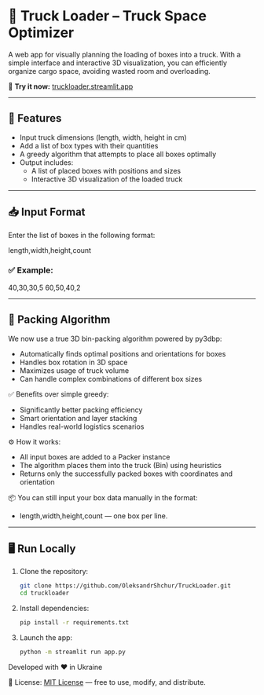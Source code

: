 # 🚛 Truck Loader – Truck Space Optimizer

A web app for visually planning the loading of boxes into a truck. With a simple interface and interactive 3D visualization, you can efficiently organize cargo space, avoiding wasted room and overloading.

🔗 **Try it now:** [truckloader.streamlit.app](https://truckloader.streamlit.app/)

---

## 🔧 Features

- Input truck dimensions (length, width, height in cm)
- Add a list of box types with their quantities
- A greedy algorithm that attempts to place all boxes optimally
- Output includes:
  - A list of placed boxes with positions and sizes
  - Interactive 3D visualization of the loaded truck

---

## 📥 Input Format

Enter the list of boxes in the following format:

length,width,height,count

### ✅ Example:
40,30,30,5 
60,50,40,2


---

## 🧠 Packing Algorithm

We now use a true 3D bin-packing algorithm powered by py3dbp:
- Automatically finds optimal positions and orientations for boxes
- Handles box rotation in 3D space
- Maximizes usage of truck volume
- Can handle complex combinations of different box sizes

✅ Benefits over simple greedy:
- Significantly better packing efficiency
- Smart orientation and layer stacking
- Handles real-world logistics scenarios

⚙️ How it works:
- All input boxes are added to a Packer instance
- The algorithm places them into the truck (Bin) using heuristics
- Returns only the successfully packed boxes with coordinates and orientation

📦 You can still input your box data manually in the format:
- length,width,height,count — one box per line.

---

## 🖥️ Run Locally

1. Clone the repository:
   ```bash
   git clone https://github.com/OleksandrShchur/TruckLoader.git
   cd truckloader

2. Install dependencies:
    ```bash
    pip install -r requirements.txt

3. Launch the app:
    ```bash
    python -m streamlit run app.py

Developed with ❤️ in Ukraine


📄 License: 
[MIT License](https://opensource.org/license/mit) — free to use, modify, and distribute.
